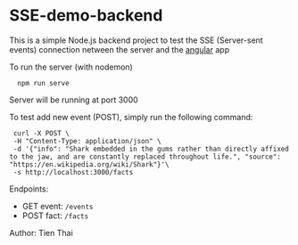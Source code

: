 # SSE-demo-backend

This is a simple Node.js backend project to test the SSE (Server-sent events) connection netween the server and the [angular](https://github.com/tienthai0205/SSE-demo-frontend) app

To run the server (with nodemon)

```
  npm run serve
```
Server will be running at port 3000

To test add new event (POST), simply run the following command:

```
 curl -X POST \
 -H "Content-Type: application/json" \
 -d '{"info": "Shark embedded in the gums rather than directly affixed to the jaw, and are constantly replaced throughout life.", "source": "https://en.wikipedia.org/wiki/Shark"}'\
 -s http://localhost:3000/facts
```

Endpoints:

- GET event: `/events`
- POST fact: `/facts`

Author: Tien Thai
